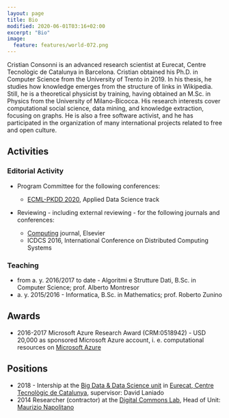 ```yaml
---
layout: page
title: Bio
modified: 2020-06-01T03:16+02:00
excerpt: "Bio"
image:
  feature: features/world-072.png
---
```



Cristian Consonni is an advanced research scientist at Eurecat, Centre Tecnològic de Catalunya in
Barcelona. Cristian obtained his Ph.D. in Computer Science from the University of Trento in 2019.
In his thesis, he studies how knowledge emerges from the structure of links in Wikipedia. Still, he
is a theoretical physicist by training, having obtained an M.Sc. in Physics from the University of
Milano-Bicocca. His research interests cover computational social science, data mining, and
knowledge extraction, focusing on graphs. He is also a free software activist, and he has
participated in the organization of many international projects related to free and open culture.

## Activities

### Editorial Activity

* Program Committee for the following conferences:
  * [ECML-PKDD 2020][ecml2020], Applied Data Science track

* Reviewing - including external reviewing - for the following journals
  and conferences:
  * [Computing][COMP] journal, Elsevier
  * ICDCS 2016, International Conference on Distributed Computing Systems

### Teaching

* from a. y. 2016/2017 to date - Algoritmi e Strutture Dati, B.Sc. in Computer Science;
  prof. Alberto Montresor
* a. y. 2015/2016 - Informatica, B.Sc. in Mathematics;
  prof. Roberto Zunino

## Awards

* 2016-2017 Microsoft Azure Research Award (CRM:0518942) - USD 20,000 as
  sponsored Microsoft Azure account, i. e. computational resources on
  [Microsoft Azure][azure]

## Positions

* 2018 - Intership at the [Big Data & Data Science unit][bigdata] in
  [Eurecat, Centre Tecnològic de Catalunya][eurecat], supervisor: David Laniado
* 2014 Researcher (contractor) at the [Digital Commons Lab][dcl],
  Head of Unit: [Maurizio Napolitano][napo]

[ecml2020]: https://ecmlpkdd2020.net/organisation/programcommittee/
[COMP]: https://www.springer.com/journal/607
[azure]: https://azure.microsoft.com/
[bigdata]: https://eurecat.org/en/field-of-knowledge/big-data-data-science/
[eurecat]: https://eurecat.org/
[dcl]: https://digitalcommonslab.fbk.eu/
[napo]: https://digitalcommonslab.fbk.eu/people/profile/napolita

